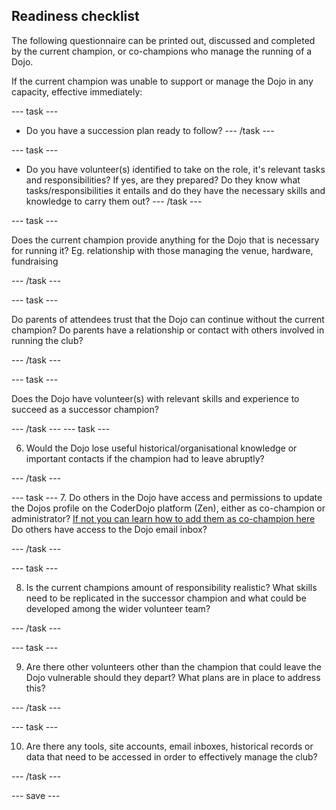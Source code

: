 ## Readiness checklist

The following questionnaire can be printed out, discussed and completed by the current champion, or co-champions who manage the running of a Dojo.

If the current champion was unable to support or manage the Dojo in any capacity, effective immediately:

--- task ---
+ Do you have a succession plan ready to follow?
--- /task ---

--- task ---

+ Do you have volunteer(s) identified to take on the role, it's relevant tasks and  responsibilities?
If yes, are they prepared? Do they know what tasks/responsibilities it entails and do they have the necessary skills and knowledge to carry them out?
--- /task ---

--- task ---

Does the current champion provide anything for the Dojo that is necessary for running it? Eg. relationship with those managing the venue, hardware, fundraising

--- /task ---

--- task ---

Do parents of attendees trust that the Dojo can continue without the current champion? Do parents have a relationship or contact with others involved in running the club?

--- /task ---

--- task ---

Does the Dojo have volunteer(s) with relevant skills and experience to succeed as a successor champion?

--- /task ---
--- task ---

6. Would the Dojo lose useful historical/organisational knowledge or important contacts if the champion had to leave abruptly?

--- /task ---

--- task ---
7. Do others in the Dojo have access and permissions to update the Dojos profile on the CoderDojo platform (Zen), either as co-champion or administrator? [If not you can learn how to add them as co-champion here](https://help.coderdojo.com/cdkb/s/article/Adding-a-co-champion) Do others have access to the Dojo email inbox?

--- /task ---

--- task ---

8. Is the current champions amount of responsibility realistic? What skills need to be replicated in the successor champion and what could be developed among the wider volunteer team?

--- /task ---

--- task ---

9. Are there other volunteers other than the champion that could leave the Dojo vulnerable should they depart? What plans are in place to address this?

--- /task ---

--- task ---

10. Are there any tools, site accounts, email inboxes, historical records or data that need to be accessed in order to effectively manage the club?

--- /task ---

--- save ---
